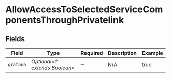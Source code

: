 # AllowAccessToSelectedServiceComponentsThroughPrivatelink


## Fields

| Field                         | Type                          | Required                      | Description                   | Example                       |
| ----------------------------- | ----------------------------- | ----------------------------- | ----------------------------- | ----------------------------- |
| `grafana`                     | *Optional<? extends Boolean>* | :heavy_minus_sign:            | N/A                           | true                          |